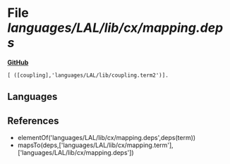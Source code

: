 # File _languages/LAL/lib/cx/mapping.deps_
**[GitHub](https://github.com/softlang/yas/blob/master/languages/LAL/lib/cx/mapping.deps)**
```
[ ([coupling],'languages/LAL/lib/coupling.term2')].
```

## Languages

## References
* elementOf('languages/LAL/lib/cx/mapping.deps',deps(term))
* mapsTo(deps,['languages/LAL/lib/cx/mapping.term'],['languages/LAL/lib/cx/mapping.deps'])
